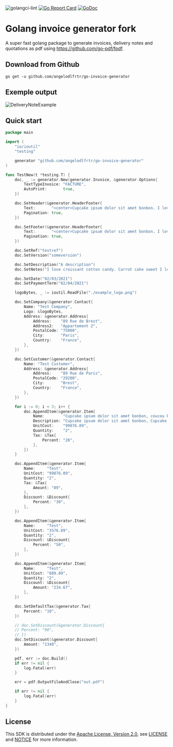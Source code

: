 ![golangci-lint](https://github.com/angelodlfrtr/go-invoice-generator/actions/workflows/golangci-lint.yml/badge.svg)
[![Go Report Card](https://goreportcard.com/badge/github.com/angelodlfrtr/go-invoice-generator)](https://goreportcard.com/report/github.com/angelodlfrtr/go-invoice-generator)
[![GoDoc](https://godoc.org/github.com/angelodlfrtr/go-invoice-generator?status.svg)](https://godoc.org/github.com/angelodlfrtr/go-invoice-generator)

# Golang invoice generator fork

A super fast golang package to generate invoices, delivery notes and quotations as pdf
using https://github.com/go-pdf/fpdf.

## Download from Github

```
go get -u github.com/angelodlfrtr/go-invoice-generator
```

## Exemple output

![DeliveryNoteExample](example.png)

## Quick start

```go
package main

import (
	"io/ioutil"
	"testing"

	generator "github.com/angelodlfrtr/go-invoice-generator"
)

func TestNew(t *testing.T) {
	doc, _ := generator.New(generator.Invoice, &generator.Options{
		TextTypeInvoice: "FACTURE",
		AutoPrint:       true,
	})

	doc.SetHeader(&generator.HeaderFooter{
		Text:       "<center>Cupcake ipsum dolor sit amet bonbon. I love croissant cotton candy. Carrot cake sweet I love sweet roll cake powder.</center>",
		Pagination: true,
	})

	doc.SetFooter(&generator.HeaderFooter{
		Text:       "<center>Cupcake ipsum dolor sit amet bonbon. I love croissant cotton candy. Carrot cake sweet I love sweet roll cake powder.</center>",
		Pagination: true,
	})

	doc.SetRef("testref")
	doc.SetVersion("someversion")

	doc.SetDescription("A description")
	doc.SetNotes("I love croissant cotton candy. Carrot cake sweet I love sweet roll cake powder! I love croissant cotton candy. Carrot cake sweet I love sweet roll cake powder! I love croissant cotton candy. Carrot cake sweet I love sweet roll cake powder! I love croissant cotton candy. Carrot cake sweet I love sweet roll cake powder! ")

	doc.SetDate("02/03/2021")
	doc.SetPaymentTerm("02/04/2021")

	logoBytes, _ := ioutil.ReadFile("./example_logo.png")

	doc.SetCompany(&generator.Contact{
		Name: "Test Company",
		Logo: &logoBytes,
		Address: &generator.Address{
			Address:    "89 Rue de Brest",
			Address2:   "Appartement 2",
			PostalCode: "75000",
			City:       "Paris",
			Country:    "France",
		},
	})

	doc.SetCustomer(&generator.Contact{
		Name: "Test Customer",
		Address: &generator.Address{
			Address:    "89 Rue de Paris",
			PostalCode: "29200",
			City:       "Brest",
			Country:    "France",
		},
	})

	for i := 0; i < 3; i++ {
		doc.AppendItem(&generator.Item{
			Name:        "Cupcake ipsum dolor sit amet bonbon, coucou bonbon lala jojo, mama titi toto",
			Description: "Cupcake ipsum dolor sit amet bonbon, Cupcake ipsum dolor sit amet bonbon, Cupcake ipsum dolor sit amet bonbon",
			UnitCost:    "99876.89",
			Quantity:    "2",
			Tax: &Tax{
				Percent: "20",
			},
		})
	}

	doc.AppendItem(&generator.Item{
		Name:     "Test",
		UnitCost: "99876.89",
		Quantity: "2",
		Tax: &Tax{
			Amount: "89",
		},
		Discount: &Discount{
			Percent: "30",
		},
	})

	doc.AppendItem(&generator.Item{
		Name:     "Test",
		UnitCost: "3576.89",
		Quantity: "2",
		Discount: &Discount{
			Percent: "50",
		},
	})

	doc.AppendItem(&generator.Item{
		Name:     "Test",
		UnitCost: "889.89",
		Quantity: "2",
		Discount: &Discount{
			Amount: "234.67",
		},
	})

	doc.SetDefaultTax(&generator.Tax{
		Percent: "10",
	})

	// doc.SetDiscount(&generator.Discount{
	// Percent: "90",
	// })
	doc.SetDiscount(&generator.Discount{
		Amount: "1340",
	})

	pdf, err := doc.Build()
	if err != nil {
		log.Fatal(err)
	}

	err = pdf.OutputFileAndClose("out.pdf")

	if err != nil {
		log.Fatal(err)
	}
}

```

## License

This SDK is distributed under the
[Apache License, Version 2.0](http://www.apache.org/licenses/LICENSE-2.0),
see [LICENSE](./LICENSE) and [NOTICE](./NOTICE) for more information.
